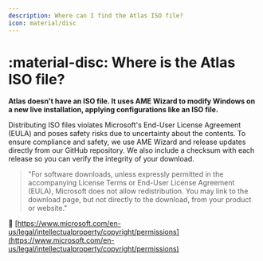 ```yaml
---
description: Where can I find the Atlas ISO file?
icon: material/disc
---
```


# :material-disc: Where is the Atlas ISO file?

**Atlas doesn't have an ISO file. It uses AME Wizard to modify Windows on a new live installation, applying configurations like an ISO file.**

Distributing ISO files violates Microsoft's End-User License Agreement (EULA) and poses safety risks due to uncertainty about the contents. To ensure compliance and safety, we use AME Wizard and release updates directly from our GitHub repository. We also include a checksum with each release so you can verify the integrity of your download.

> "For software downloads, unless expressly permitted in the accompanying License Terms or End-User License Agreement (EULA), Microsoft does not allow redistribution. You may link to the download page, but not directly to the download, from your product or website."

🔗 [https://www.microsoft.com/en-us/legal/intellectualproperty/copyright/permissions](https://www.microsoft.com/en-us/legal/intellectualproperty/copyright/permissions)
